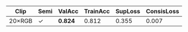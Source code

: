 | Clip | Semi | ValAcc | TrainAcc | SupLoss | ConsisLoss |
|------|------|--------|----------|---------|------------|
| 20×RGB | ✓ | **0.824** | 0.812 | 0.355 | 0.007 |